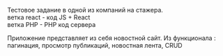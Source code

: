 Тестовое задание в одной из компаний на стажера.  
ветка react - код JS + React  
ветка PHP - PHP код сервера  
  
Приложение представляет из себя новостной сайт. Из функционала : пагинация, просмотр публикаций, новостная лента, CRUD
